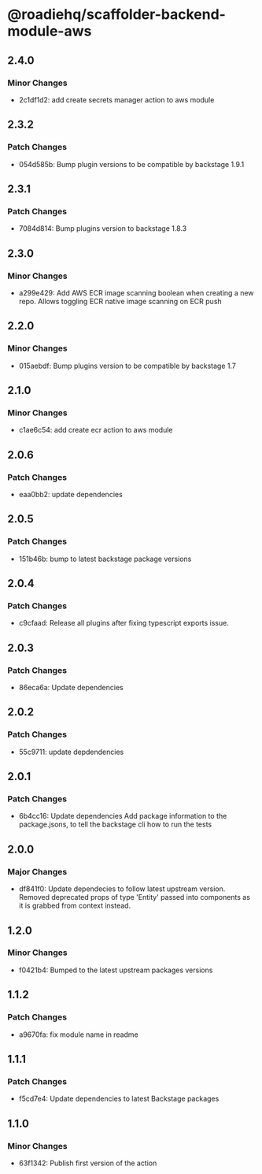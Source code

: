 # @roadiehq/scaffolder-backend-module-aws

## 2.4.0

### Minor Changes

- 2c1df1d2: add create secrets manager action to aws module

## 2.3.2

### Patch Changes

- 054d585b: Bump plugin versions to be compatible by backstage 1.9.1

## 2.3.1

### Patch Changes

- 7084d814: Bump plugins version to backstage 1.8.3

## 2.3.0

### Minor Changes

- a299e429: Add AWS ECR image scanning boolean when creating a new repo. Allows toggling ECR native image scanning on ECR push

## 2.2.0

### Minor Changes

- 015aebdf: Bump plugins version to be compatible by backstage 1.7

## 2.1.0

### Minor Changes

- c1ae6c54: add create ecr action to aws module

## 2.0.6

### Patch Changes

- eaa0bb2: update dependencies

## 2.0.5

### Patch Changes

- 151b46b: bump to latest backstage package versions

## 2.0.4

### Patch Changes

- c9cfaad: Release all plugins after fixing typescript exports issue.

## 2.0.3

### Patch Changes

- 86eca6a: Update dependencies

## 2.0.2

### Patch Changes

- 55c9711: update depdendencies

## 2.0.1

### Patch Changes

- 6b4cc16: Update dependencies
  Add package information to the package.jsons, to tell the backstage cli how to run the tests

## 2.0.0

### Major Changes

- df841f0: Update dependecies to follow latest upstream version. Removed deprecated props of type 'Entity' passed into components as it is grabbed from context instead.

## 1.2.0

### Minor Changes

- f0421b4: Bumped to the latest upstream packages versions

## 1.1.2

### Patch Changes

- a9670fa: fix module name in readme

## 1.1.1

### Patch Changes

- f5cd7e4: Update dependencies to latest Backstage packages

## 1.1.0

### Minor Changes

- 63f1342: Publish first version of the action
